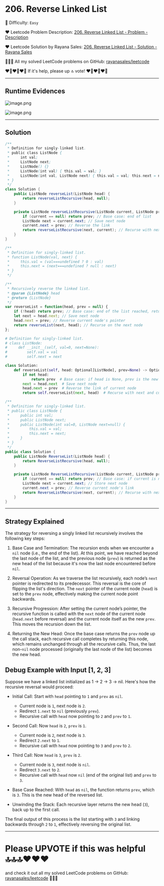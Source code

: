 # 206. Reverse Linked List

🌱 Difficulty: `Easy`

❤️ Leetcode Problem Description: [206. Reverse Linked List - Problem - Description](https://leetcode.com/problems/reverse-linked-list/description/)

❤️ Leetcode Solution by Rayana Sales: [206. Reverse Linked List - Solution - Rayana Sales](https://leetcode.com/problems/reverse-linked-list/solutions/5733296/runtime-0ms-beats-100-simple-to-understand-java-js-python-c-solution/)

💁🏻‍♀️ All my solved LeetCode problems on GitHub: [rayanasales/leetcode](https://github.com/rayanasales/leetcode)

❤️‍🔥❤️‍🔥❤️‍🔥 If it's help, please up 🔝 vote! ❤️‍🔥❤️‍🔥❤️‍🔥

---

## Runtime Evidences

![image.png](https://assets.leetcode.com/users/images/5102679d-2923-487f-85ef-1d9eef4ce89b_1725391449.9361186.png)

![image.png](https://assets.leetcode.com/users/images/66ced1da-28a7-4553-9d18-0852c2c42117_1725391492.7748091.png)

---

## Solution

```java []
/**
 * Definition for singly-linked list.
 * public class ListNode {
 *     int val;
 *     ListNode next;
 *     ListNode() {}
 *     ListNode(int val) { this.val = val; }
 *     ListNode(int val, ListNode next) { this.val = val; this.next = next; }
 * }
 */
class Solution {
    public ListNode reverseList(ListNode head) {
        return reverseListRecursive(head, null);
    }

    private ListNode reverseListRecursive(ListNode current, ListNode prev) {
        if (current == null) return prev; // Base case: end of list
        ListNode next = current.next; // Save next node
        current.next = prev; // Reverse the link
        return reverseListRecursive(next, current); // Recurse with next node and current as new prev
    }
}
```

```Javascript []
/**
 * Definition for singly-linked list.
 * function ListNode(val, next) {
 *     this.val = (val===undefined ? 0 : val)
 *     this.next = (next===undefined ? null : next)
 * }
 */

/**
 * Recursively reverse the linked list.
 * @param {ListNode} head
 * @return {ListNode}
 */
var reverseList = function(head, prev = null) {
    if (!head) return prev; // Base case: end of the list reached, return new head
    let next = head.next; // Save next node
    head.next = prev; // Reverse current node's pointer
    return reverseList(next, head); // Recurse on the next node
};
```

```python []
# Definition for singly-linked list.
# class ListNode:
#     def __init__(self, val=0, next=None):
#         self.val = val
#         self.next = next

class Solution:
    def reverseList(self, head: Optional[ListNode], prev=None) -> Optional[ListNode]:
        if not head:
            return prev  # Base case: if head is None, prev is the new head
        next = head.next  # Save next node
        head.next = prev  # Reverse the link of current node
        return self.reverseList(next, head)  # Recurse with next and current as new prev
```

```C# []
/**
 * Definition for singly-linked list.
 * public class ListNode {
 *     public int val;
 *     public ListNode next;
 *     public ListNode(int val=0, ListNode next=null) {
 *         this.val = val;
 *         this.next = next;
 *     }
 * }
 */
public class Solution {
    public ListNode ReverseList(ListNode head) {
        return ReverseListRecursive(head, null);
    }

    private ListNode ReverseListRecursive(ListNode current, ListNode prev) {
        if (current == null) return prev; // Base case: if current is null, prev is the new head
        ListNode next = current.next; // Store next node
        current.next = prev; // Reverse current node's link
        return ReverseListRecursive(next, current); // Recurse with next node and current as new prev
    }
}
```

---

## Strategy Explained

The strategy for reversing a singly linked list recursively involves the following key steps:

1. Base Case and Termination: The recursion ends when we encounter a `nil` node (i.e., the end of the list). At this point, we have reached beyond the last node of the list, and the previous node (`prev`) is returned as the new head of the list because it's now the last node encountered before `nil`.

2. Reversal Operation: As we traverse the list recursively, each node’s `next` pointer is redirected to its predecessor. This reversal is the core of flipping the list's direction. The `next` pointer of the current node (`head`) is set to the `prev` node, effectively making the current node point backwards.

3. Recursive Progression: After setting the current node’s pointer, the recursive function is called with the `next` node of the current node (`head.next` before reversal) and the current node itself as the new `prev`. This moves the recursion down the list.

4. Returning the New Head: Once the base case returns the `prev` node up the call stack, each recursive call completes by returning this node, which remains unchanged through all the recursive calls. Thus, the last non-`nil` node processed (originally the last node of the list) becomes the new head.

## Debug Example with Input [1, 2, 3]

Suppose we have a linked list initialized as 1 -> 2 -> 3 -> nil. Here's how the recursive reversal would proceed:

- Initial Call: Start with `head` pointing to `1` and `prev` as `nil`.

  - Current node is `1`, next node is `2`.
  - Redirect `1.next` to `nil` (previously `prev`).
  - Recursive call with `head` now pointing to `2` and `prev` to `1`.

- Second Call: Now `head` is `2`, `prev` is `1`.

  - Current node is `2`, next node is `3`.
  - Redirect `2.next` to `1`.
  - Recursive call with `head` now pointing to `3` and `prev` to `2`.

- Third Call: Now `head` is `3`, `prev` is `2`.

  - Current node is `3`, next node is `nil`.
  - Redirect `3.next` to `2`.
  - Recursive call with `head` now `nil` (end of the original list) and `prev` to `3`.

- Base Case Reached: With `head` as `nil`, the function returns `prev`, which is `3`. This is the new head of the reversed list.

- Unwinding the Stack: Each recursive layer returns the new head (`3`), back up to the first call.

The final output of this process is the list starting with `3` and linking backwards through `2` to `1`, effectively reversing the original list.

---

# Please UPVOTE if this was helpful 🔝🔝🔝❤️❤️❤️

and check it out all my solved LeetCode problems on GitHub: [rayanasales/leetcode](https://github.com/rayanasales/leetcode) 🤙😚🤘
